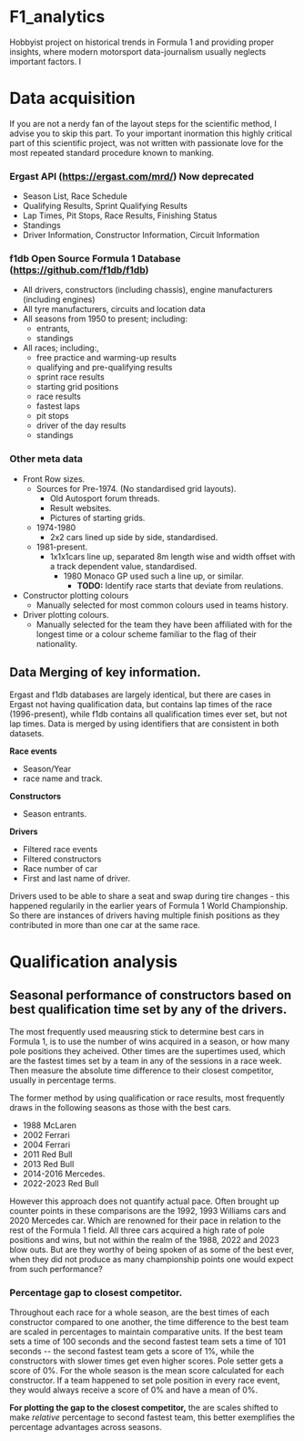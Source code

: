 # F1_analytics
Hobbyist project on historical trends in Formula 1 and providing proper insights, where modern motorsport data-journalism usually neglects important factors. I 


# Data acquisition
If you are not a nerdy fan of the layout steps for the scientific method, I advise you to skip this part. To your important inormation this highly critical part of this scientific project, was not written with passionate love for the most repeated standard procedure known to manking.
### **Ergast API** (https://ergast.com/mrd/) Now deprecated
  - Season List, Race Schedule  
  - Qualifying Results, Sprint Qualifying Results  
  - Lap Times, Pit Stops, Race Results, Finishing Status  
  - Standings  
  - Driver Information, Constructor Information, Circuit Information  
  

### **f1db Open Source Formula 1 Database** (https://github.com/f1db/f1db)  
  - All drivers, constructors (including chassis), engine manufacturers (including engines)  
  - All tyre manufacturers, circuits and location data  
  - All seasons from 1950 to present; including:  
     - entrants,  
     - standings  
  - All races; including:,  
     - free practice and warming-up results  
     - qualifying and pre-qualifying results  
     - sprint race results  
     - starting grid positions  
     - race results  
     - fastest laps  
     - pit stops  
     - driver of the day results  
     - standings

### Other meta data
- Front Row sizes.
	- Sources for Pre-1974. (No standardised grid layouts).
		- Old Autosport forum threads.
   		- Result websites.
   		- Pictures of starting grids.
 	- 1974-1980
  		- 2x2 cars lined up side by side, standardised.
 	- 1981-present.
  		- 1x1x1cars line up, separated 8m length wise and width offset with a track dependent value, standardised.
      		- 1980 Monaco GP used such a line up, or similar.
        		- **TODO:** Identify race starts that deviate from reulations.
- Constructor plotting colours
	- Manually selected for most common colours used in teams history.
- Driver plotting colours.
	- Manually selected for the team they have been affiliated with for the longest time or a colour scheme familiar to the flag of their nationality.
	
## Data Merging of key information.
Ergast and f1db databases are largely identical, but there are cases in Ergast not having qualification data, but contains lap times of the race (1996-present), while f1db contains all qualification times ever set, but not lap times. Data is merged by using identifiers that are consistent in both datasets.  

**Race events**  
 - Season/Year  
 - race name and track.

**Constructors**
 - Season entrants.

**Drivers**
- Filtered race events
- Filtered constructors
- Race number of car
- First and last name of driver.  

Drivers used to be able to share a seat and swap during tire changes - this happened regularily in the earlier years of Formula 1 World Championship. So there are instances of drivers having multiple finish positions as they contributed in more than one car at the same race.


# Qualification analysis

## Seasonal performance of constructors based on best qualification time set by any of the drivers.

The most frequently used meausring stick to determine best cars in Formula 1, is to use the number of wins acquired in a season, or how many pole positions they acheived. Other times are the supertimes used, which are the fastest times set by a team in any of the sessions in a race week. Then measure the absolute time difference to their closest competitor, usually in percentage terms.

The former method by using qualification or race results, most frequently draws in the following seasons as those with the best cars.  
- 1988 McLaren
- 2002 Ferrari
- 2004 Ferrari
- 2011 Red Bull
- 2013 Red Bull
- 2014-2016 Mercedes.
- 2022-2023 Red Bull

However this approach does not quantify actual pace. Often brought up counter points in these comparisons are the 1992, 1993 Williams cars and 2020 Mercedes car. Which are renowned for their pace in relation to the rest of the Formula 1 field. All three cars acquired a high rate of pole positions and wins, but not within the realm of the 1988, 2022 and 2023 blow outs. But are they worthy of being spoken of as some of the best ever, when they did not produce as many championship points one would expect from such performance?

### Percentage gap to closest competitor.
Throughout each race for a whole season, are the best times of each constructor compared to one another, the time difference to the best team are scaled in percentages to maintain comparative units. If the best team sets a time of 100 seconds and the second fastest team sets a time of 101 seconds -- the second fastest team gets a score of 1%, while the constructors with slower times get even higher scores. Pole setter gets a score of 0%. For the whole season is the mean score calculated for each constructor. If a team happened to set pole position in every race event, they would always receive a score of 0% and have a mean of 0%.

**For plotting the gap to the closest competitor,** the are scales shifted to make *relative* percentage to second fastest team, this better exemplifies the percentage advantages across seasons.
